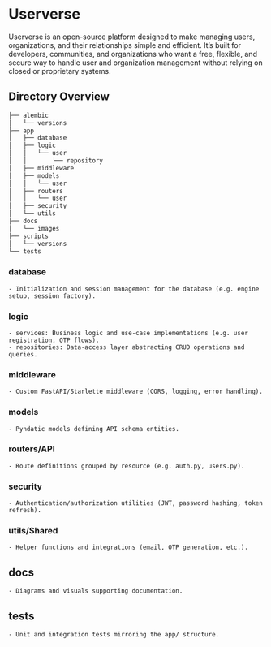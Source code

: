 # Userverse

Userverse is an open-source platform designed to make managing users, organizations, and their relationships simple and efficient. It’s built for developers, communities, and organizations who want a free, flexible, and secure way to handle user and organization management without relying on closed or proprietary systems.

## Directory Overview

```bash
├── alembic
│   └── versions
├── app
│   ├── database
│   ├── logic
│   │   └── user
│   │       └── repository
│   ├── middleware
│   ├── models
│   │   └── user
│   ├── routers
│   │   └── user
│   ├── security
│   └── utils
├── docs
│   └── images
├── scripts
│   └── versions
└── tests
```

### database
    - Initialization and session management for the database (e.g. engine setup, session factory).

### logic
    - services: Business logic and use-case implementations (e.g. user registration, OTP flows).
    - repositories: Data-access layer abstracting CRUD operations and queries.

### middleware
    - Custom FastAPI/Starlette middleware (CORS, logging, error handling).

### models
    - Pyndatic models defining API schema entities.

### routers/API 
    - Route definitions grouped by resource (e.g. auth.py, users.py).

### security
    - Authentication/authorization utilities (JWT, password hashing, token refresh).

### utils/Shared 
    - Helper functions and integrations (email, OTP generation, etc.).

## docs
    - Diagrams and visuals supporting documentation.

## tests
    - Unit and integration tests mirroring the app/ structure.